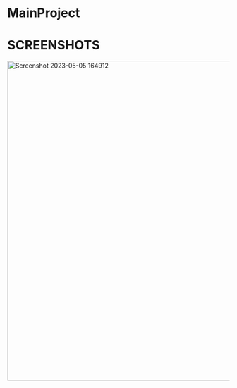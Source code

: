 # MainProject
# SCREENSHOTS
<img width="725" alt="Screenshot 2023-05-05 164912" src="https://github.com/AbhishekYevle/MainProject/assets/105035736/d842d8dd-94f6-4240-a88b-35b372b175a1">
